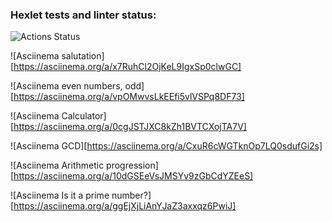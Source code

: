 ### Hexlet tests and linter status:
![Actions Status](https://github.com/hellatriggeropp/frontend-project-44/actions/workflows/hexlet-check.yml/badge.svg)

![Asciinema salutation][https://asciinema.org/a/x7RuhCl2OjKeL9IgxSp0clwGC]

![Asciinema even numbers, odd][https://asciinema.org/a/vpOMwvsLkEEfi5vlVSPq8DF73]

![Asciinema Calculator][https://asciinema.org/a/0cgJSTJXC8kZh1BVTCXojTA7V]

![Asciinema GCD][https://asciinema.org/a/CxuR6cWGTknOp7LQ0sdufGi2s]

![Asciinema Arithmetic progression][https://asciinema.org/a/10dGSEeVsJMSYv9zGbCdYZEeS]

![Asciinema Is it a prime number?][https://asciinema.org/a/ggEjXjLiAnYJaZ3axxqz6PwiJ]